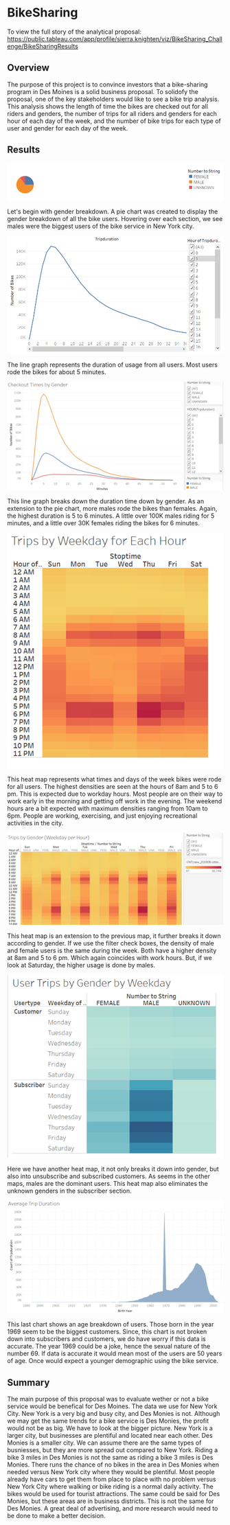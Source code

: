 # BikeSharing

To view the full story of the analytical proposal: https://public.tableau.com/app/profile/sierra.knighten/viz/BikeSharing_Challenge/BikeSharingResults


## Overview 
The purpose of this project is to convince investors that a bike-sharing program in Des Moines is a solid business proposal.  To solidofy the proposal, one of the key stakeholders would like to see a bike trip analysis.  This analysis shows the length of time the bikes are checked out for all riders and genders, the number of trips for all riders and genders for each hour of each day of the week, and the number of bike trips for each type of user and gender for each day of the week. 

## Results

![image](https://github.com/snkty8/BikeSharing/blob/main/images/gender_breakdown.png)

Let's begin with gender breakdown. A pie chart was created to display the gender breakdown of all the bike users.  Hovering over each section, we see males were the biggest users of the bike service in New York city.

![image](https://github.com/snkty8/BikeSharing/blob/main/images/Checkout_times_per_user.png)

The line graph represents the duration of usage from all users.  Most users rode the bikes for about 5 minutes. 

![image](https://github.com/snkty8/BikeSharing/blob/main/images/Checkout_times_per_gender.png)

This line graph breaks down the duration time down by gender. As an extension to the pie chart, more males rode the bikes than females. Again, the highest duration is 5 to 6 minutes. A little over 100K males riding for 5 minutes, and a little over 30K females riding the bikes for 6 minutes.

![image](https://github.com/snkty8/BikeSharing/blob/main/images/Trips_per_weekday_per_hour.png)

This heat map represents what times and days of the week bikes were rode for all users. The highest densities are seen at the hours of 8am and 5 to 6 pm. This is expected due to workday hours. Most people are on their way to work early in the morning and getting off work in the evening. The weekend hours are a bit expected with maximum densities ranging from 10am to 6pm. People are working, exercising, and just enjoying recreational activities in the city.

![image](https://github.com/snkty8/BikeSharing/blob/main/images/Trips_per_weekday_per_hour_gender.png)

This heat map is an extension to the previous map, it further breaks it down according to gender. If we use the filter check boxes, the density of male and female users is the same during the week. Both have a higher density at 8am and 5 to 6 pm. Which again coincides with work hours. But, if we look at Saturday, the higher usage is done by males.

![image](https://github.com/snkty8/BikeSharing/blob/main/images/user_trips_by_gender_by_weekday.png)

Here we have another heat map, it not only breaks it down into gender, but also into unsubscribe and subscribed customers. As seems in the other maps, males are the dominant users. This heat map also eliminates the unknown genders in the subscriber section. 

![image](https://github.com/snkty8/BikeSharing/blob/main/images/average_trip_duration.png)

This last chart shows an age breakdown of users. Those born in the year 1969 seem to be the biggest customers. Since, this chart is not broken down into subscribers and customers, we do have worry if this data is accurate. The year 1969 could be a joke, hence the sexual nature of the number 69.  If data is accurate it would mean most of the users are 50 years of age.  Once would expect a younger demographic using the bike service.


## Summary 

The main purpose of this proposal was to evaluate wether or not a bike service would be benefical for Des Moines.  The data we use for New York City.  New York is a very big and busy city, and Des Monies is not.  Although we may get the same trends for a bike service is Des Monies, the profit would not be as big.  We have to look at the bigger picture.  New York is a larger city, but businesses are plentiful and located near each other. Des Monies is a smaller city. We can assume there are the same types of busniesses, but they are more spread out compared to New York. Riding a bike 3 miles in Des Monies is not the same as riding a bike 3 miles is Des Monies.  There runs the chance of no bikes in the area in Des Monies when needed versus New York city where they would be plentiful. Most people already have cars to get them from place to place with no problem versus New York City where walking or bike riding is a normal daily activity.  The bikes would be used for tourist attractions.  The same could be said for Des Monies, but these areas are in business districts.  This is not the same for Des Monies. A great deal of advertising, and more research would need to be done to make a better decision.